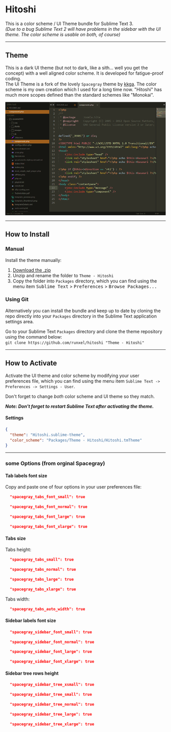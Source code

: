 # Hitoshi

This is a color scheme / UI Theme bundle for Sublime Text 3.  
*(Due to a bug Sublime Text 2 will have problems in the sidebar with the UI theme. The color scheme is usable on both, of course)*

***

## Theme

This is a dark UI theme (but not to dark, like a sith... well you get the concept) with a well aligned color scheme. It is developed for fatigue-proof coding.  
The UI Theme is a fork of the lovely `Spacegray` theme by [kkga](https://github.com/kkga/spacegray). The color scheme is my own creation which I used for a long time now. "Hitoshi" has much more scopes defined than the standard schemes like "Monokai".

![image](screenshots/hitoshi.png)

***

## How to Install

### Manual

Install the theme manually:

1. [Download the .zip](https://github.com/runxel/hitoshi/archive/master.zip)
2. Unzip and rename the folder to `Theme - Hitoshi`
3. Copy the folder into `Packages` directory, which you can find using the menu item <kbd>Sublime Text</kbd> > <kbd>Preferences</kbd> > <kbd>Browse Packages...</kbd>

### Using Git
Alternatively you can install the bundle and keep up to date by cloning the repo directly into your `Packages` directory in the Sublime Text application settings area.

Go to your Sublime Text `Packages` directory and clone the theme repository using the command below:  
`git clone https://github.com/runxel/hitoshi "Theme - Hitoshi"`

***

## How to Activate

Activate the UI theme and color scheme by modifying your user preferences file, which you can find using the menu item `Sublime Text -> Preferences -> Settings - User`.

Don't forget to change *both* color scheme and UI theme so they match.

***Note: Don't forget to restart Sublime Text after activating the theme.***

#### Settings

```json
{
  "theme": "Hitoshi.sublime-theme",
  "color_scheme": "Packages/Theme - Hitoshi/Hitoshi.tmTheme"
}
```

***

### some Options (from orginal Spacegray)

#### Tab labels font size

Copy and paste one of four options in your user preferences file:

```json
  "spacegray_tabs_font_small": true
```
```json
  "spacegray_tabs_font_normal": true
```
```json
  "spacegray_tabs_font_large": true
```
```json
  "spacegray_tabs_font_xlarge": true
```

#### Tabs size

Tabs height:

```json
  "spacegray_tabs_small": true
```
```json
  "spacegray_tabs_normal": true
```
```json
  "spacegray_tabs_large": true
```
```json
  "spacegray_tabs_xlarge": true
```

Tabs width: 

```json
  "spacegray_tabs_auto_width": true
```

#### Sidebar labels font size

```json
  "spacegray_sidebar_font_small": true
```
```json
  "spacegray_sidebar_font_normal": true
```
```json
  "spacegray_sidebar_font_large": true
```
```json
  "spacegray_sidebar_font_xlarge": true
```

#### Sidebar tree rows height

```json
  "spacegray_sidebar_tree_xsmall": true
```
```json
  "spacegray_sidebar_tree_small": true
```
```json
  "spacegray_sidebar_tree_normal": true
```
```json
  "spacegray_sidebar_tree_large": true
```
```json
  "spacegray_sidebar_tree_xlarge": true
```

